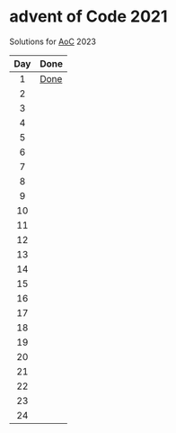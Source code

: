 # advent of Code 2021

Solutions for [AoC](https://adventofcode.com/2023) 2023

| Day | Done                     |
|:---:|--------------------------|
|  1  | [Done](day01/Day01.java) |
|  2  |                          |
|  3  |                          |
|  4  |                          |
|  5  |                          |
|  6  |                          |
|  7  |                          |
|  8  |                          |
|  9  |                          |
| 10  |                          |
| 11  |                          |
| 12  |                          |
| 13  |                          |
| 14  |                          |
| 15  |                          |
| 16  |                          |
| 17  |                          |
| 18  |                          |
| 19  |                          |
| 20  |                          |
| 21  |                          |
| 22  |                          |
| 23  |                          |
| 24  |                          |
